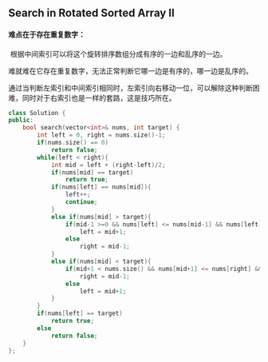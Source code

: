 ## Search in Rotated Sorted Array II

#### 难点在于存在重复数字：

​		根据中间索引可以将这个旋转排序数组分成有序的一边和乱序的一边。

​		难就难在它存在重复数字，无法正常判断它哪一边是有序的，哪一边是乱序的。

​		通过当判断左索引和中间索引相同时，左索引向右移动一位，可以解除这种判断困难，同时对于右索引也是一样的套路，这是技巧所在。

```c++
class Solution {
public:
    bool search(vector<int>& nums, int target) {
        int left = 0, right = nums.size()-1;
        if(nums.size() == 0)
            return false;
        while(left < right){
            int mid = left + (right-left)/2;
            if(nums[mid] == target)
                return true;
            if(nums[left] == nums[mid]){
                left++;
                continue;
            }
            else if(nums[mid] > target){
                if(mid-1 >=0 && nums[left] <= nums[mid-1] && nums[left] > target)
                    left = mid+1;
                else
                    right = mid-1;
            }
            else if(nums[mid] < target){
                if(mid+1 < nums.size() && nums[mid+1] <= nums[right] && nums[right] < target)
                    right = mid-1;
                else
                    left = mid+1;
            }
        }
        if(nums[left] == target)
            return true;
        else
            return false;
    }
};
```

